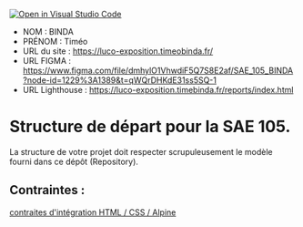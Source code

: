 [![Open in Visual Studio Code](https://classroom.github.com/assets/open-in-vscode-c66648af7eb3fe8bc4f294546bfd86ef473780cde1dea487d3c4ff354943c9ae.svg)](https://classroom.github.com/online_ide?assignment_repo_id=9704307&assignment_repo_type=AssignmentRepo)
- NOM : BINDA
- PRÉNOM : Timéo
- URL du site : https://luco-exposition.timeobinda.fr/
- URL FIGMA : https://www.figma.com/file/dmhylO1VhwdiF5Q7S8E2af/SAE_105_BINDA?node-id=1229%3A1389&t=qWQrDHKdE31ss5SQ-1
- URL Lighthouse : https://luco-exposition.timebinda.fr/reports/index.html

# Structure de départ pour la SAE 105.

La structure de votre projet doit respecter scrupuleusement le modèle fourni dans ce dépôt (Repository).

## Contraintes :
[contraites d'intégration HTML / CSS / Alpine](https://moodle.univ-fcomte.fr/mod/page/view.php?id=645799)

